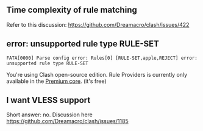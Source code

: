## Time complexity of rule matching
Refer to this discussion: https://github.com/Dreamacro/clash/issues/422

## error: unsupported rule type RULE-SET

```
FATA[0000] Parse config error: Rules[0] [RULE-SET,apple,REJECT] error: unsupported rule type RULE-SET
```

You're using Clash open-source edition. Rule Providers is currently only available in the [Premium core](https://github.com/Dreamacro/clash/releases/tag/premium). (it's free)

## I want VLESS support

Short answer: no. Discussion here https://github.com/Dreamacro/clash/issues/1185